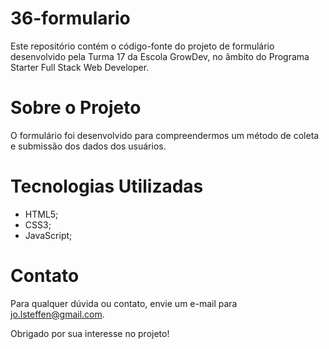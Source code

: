 # 36-formulario
Este repositório contém o código-fonte do projeto de formulário desenvolvido pela Turma 17 da Escola GrowDev, no âmbito do Programa Starter Full Stack Web Developer.

# Sobre o Projeto
O formulário foi desenvolvido para compreendermos um método de coleta e submissão dos dados dos usuários. 

# Tecnologias Utilizadas
- HTML5;
- CSS3;
- JavaScript;

# Contato
Para qualquer dúvida ou contato, envie um e-mail para jo.lsteffen@gmail.com.

Obrigado por sua interesse no projeto!
